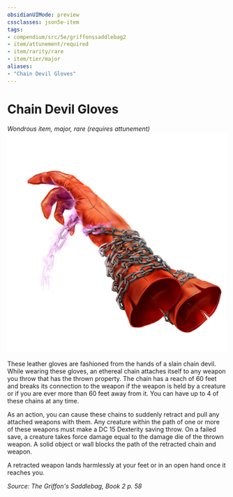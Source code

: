 ```yaml
---
obsidianUIMode: preview
cssclasses: json5e-item
tags:
- compendium/src/5e/griffonssaddlebag2
- item/attunement/required
- item/rarity/rare
- item/tier/major
aliases: 
- "Chain Devil Gloves"
---
```

# Chain Devil Gloves
*Wondrous item, major, rare (requires attunement)*  
![](https://raw.githubusercontent.com/TheGiddyLimit/homebrew-img/main/img/GriffonsSaddlebag2/Items/Chain-Devil-Gloves.webp#right)  


These leather gloves are fashioned from the hands of a slain chain devil. While wearing these gloves, an ethereal chain attaches itself to any weapon you throw that has the thrown property. The chain has a reach of 60 feet and breaks its connection to the weapon if the weapon is held by a creature or if you are ever more than 60 feet away from it. You can have up to 4 of these chains at any time.

As an action, you can cause these chains to suddenly retract and pull any attached weapons with them. Any creature within the path of one or more of these weapons must make a DC 15 Dexterity saving throw. On a failed save, a creature takes force damage equal to the damage die of the thrown weapon. A solid object or wall blocks the path of the retracted chain and weapon.

A retracted weapon lands harmlessly at your feet or in an open hand once it reaches you.

*Source: The Griffon's Saddlebag, Book 2 p. 58*
